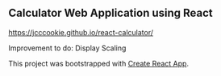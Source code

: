 ## Calculator Web Application using React
https://jcccookie.github.io/react-calculator/

Improvement to do: Display Scaling

This project was bootstrapped with [Create React App](https://github.com/facebook/create-react-app).
